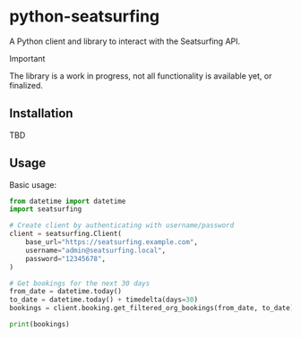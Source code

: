 # python-seatsurfing

A Python client and library to interact with the Seatsurfing API.

> [!IMPORTANT]
> The library is a work in progress, not all functionality is available yet, or finalized.

## Installation

TBD

## Usage

Basic usage:

```py
from datetime import datetime
import seatsurfing

# Create client by authenticating with username/password
client = seatsurfing.Client(
    base_url="https://seatsurfing.example.com",
    username="admin@seatsurfing.local",
    password="12345678",
)

# Get bookings for the next 30 days
from_date = datetime.today()
to_date = datetime.today() + timedelta(days=30)
bookings = client.booking.get_filtered_org_bookings(from_date, to_date)

print(bookings)
```
